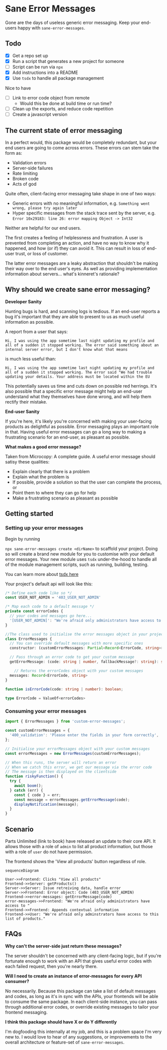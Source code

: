 # Sane Error Messages

Gone are the days of useless generic error messaging. Keep your end-users happy with `sane-error-messages`.

## Todo

- [x] Get a repo set up 
- [x] Run a script that generates a new project for someone
- [ ] Script can be run via `npx` 
- [x] Add instructions into a README
- [x] Use `tsdx` to handle all package management

Nice to have

- [ ] Link to error code object from remote
  - Would this be done at build time or run time?
- [ ] Clean up the exports, and reduce code repetition
- [ ] Create a javascript version

## The current state of error messaging

In a perfect would, this package would be completely redundant, but your end users are going to come across errors. These errors can stem take the form as:

- Validation errors
- Server-side failures
- Rate limiting
- Broken code
- Acts of god

Quite often, client-facing error messaging take shape in one of two ways:

- Generic errors with no meaningful information, e.g. `Something went wrong, please try again later`
- Hyper specific messages from the stack trace sent by the server, e.g. `Error 10x29183: line 26: error mapping Object -> Int32` 

Neither are helpful for our end users.

The first creates a feeling of helplessness and frustration. A user is prevented from completing an action, and have no way to know why it happened, and how (or if) they can avoid it. This can result in loss of end-user trust, or loss of customer.

The latter error messages are a leaky abstraction that shouldn't be making their way over to the end user's eyes. As well as providing implementation information about servers... what's kinneret's rationale?

## Why should we create sane error messaging?

**Developer Sanity**

Hunting bugs is hard, and scanning logs is tedious. If an end-user reports a bug it's important that they are able to present to us as much useful information as possible.

A report from a user that says:

`Hi, I was using the app sometime last night updating my profile and all of a sudden it stopped working. The error said something about an internal server error, but I don't know what that means`

is much less useful than:

`Hi, I was using the app sometime last night updating my profile and all of a sudden it stopped working. The error said "We had trouble updating your details. Your address must be located within the EU`

This potentially saves us time and cuts down on possible red herrings. It's also possible that a specific error message might help an end-user understand what they themselves have done wrong, and will help them rectify their mistake.

**End-user Sanity**

If you're here, it's likely you're concerned with making your user-facing products as delightful as possible. Error messaging plays an important role in that. Having useful error messages can go a long way to making a frustrating scenario for an end-user, as pleasant as possible.

**What makes a good error message?**

Taken from Microcopy: A complete guide. A useful error message should satisy these qualities:

- Explain clearly that there is a problem
- Explain what the problem is
- If possible, provide a solution so that the user can complete the process, or
- Point them to where they can go for help
- Make a frustrating scenario as pleasant as possible

## Getting started

### Setting up your error messages

Begin by running

`npx sane-error-messages create <dirName>` to scaffold your project. Doing so will create a brand new module for you to customise with your default error messages. Your new module uses `tsdx` under-the-hood to handle all of the module management scripts, such as running, building, testing. 

You can learn more about [tsdx here](https://tsdx.io/)

Your project's default api will look like this:

```typescript
/* Define each code like so */
const USER_NOT_ADMIN = '403_USER_NOT_ADMIN'

/* Map each code to a default message */
private const errorCodes {
  // your codes and messages go here...
  '[USER_NOT_ADMIN]': "We're afraid only administrators have access to "
}

//The class used to initialise the error messages object in your project
class ErrorMessages {
  // You can override default messages with more specific ones
  constructor: (customErrorMessages: Partial<Record<ErrorCode, string>>): ErrorMessages;

  // Pass through an error code to get your custom message
  getErrorMessage: (code: string | number, fallbackMessage?: string): string;

	// Returns the errorCodes object with your custom messages
  messages: Record<ErrorCode, string>
}
  
function isErrorCode(code: string | number): boolean;

type ErrorCode = ValueOf<errorCodes>

```



### Consuming your error messages

```typescript
import { ErrorMessages } from 'custom-error-messages';

const customErrorMessages = {
  '400_validation': 'Please enter the fields in your form correctly',
};

// Initialise your errorMessages object with your custom messages
const errorMessages = new ErrorMessages(customErrorMessages);

// When this runs, the server will return an error
// When we catch this error, we get our message via the error code
// The message is then displayed on the clientside
function riskyFunction() {
  try {
    await boom();
  } catch (err) {
    const { code } = err;
    const message = errorMessages.getErrorMessage(code);
    displayNotification(message);
  }
}

```

## Scenario

Parts Unlimited (link to book) have released an update to their core API. It allows those with a role of `admin` to list all product information, but those with a role of `user` do not have permission.

The frontend shows the 'View all products' button regardless of role.

```mermaid
sequenceDiagram

User->>Frontend: Clicks "View all products"
Frontend->>Server: getProducts()
Server->>Server: Issue retreiving data, handle error
Server->>Frontend: Error object: Code (403_USER_NOT_ADMIN)
Frontend->>error-messages: getErrorMessage(code)
error-messages->>Frontend: "We're afraid only administrators have access to "
Frontend->>Frontend: Appends contextual information
Frontend->>User: "We're afraid only adminstrators have access to this list of products."
```



## FAQs

**Why can't the server-side just return these messages?**

The server shouldn't be concerned with any client-facing logic, but if you're fortunate enough to work with an API that gives useful error codes with each failed request, then you're nearly there.

**Will I need to create an instance of error-messages for every API consumer?**

No necessarily. Because this package can take a list of default messages and codes, as long as it's in sync with the APIs, your frontends will be able to consume the same package. In each client-side instance, you can pass through additional error codes, or override existing messages to tailor your frontend messaging.

**I think this package should have X or do Y differently**

I'm dogfooding this internally at my job, and this is a problem space I'm very new to. I would love to hear of any suggestions, or improvements to the overall architecture or feature-set of `sane-error-messages`.